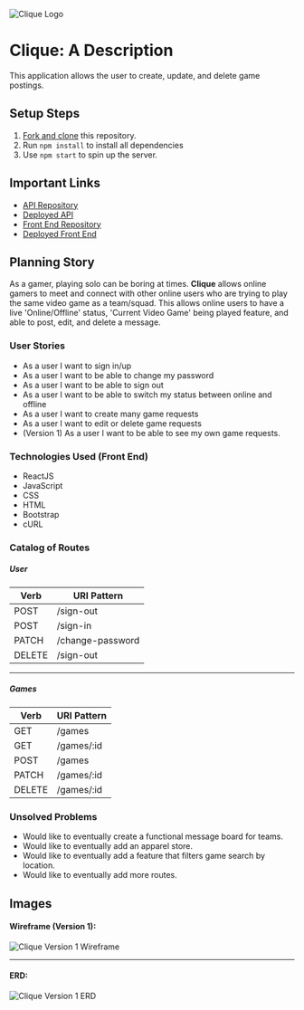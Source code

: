 ![Clique Logo](https://i.imgur.com/k62t9KR.png)

# Clique: A Description

This application allows the user to create, update, and delete game postings.


## Setup Steps

1. [Fork and clone](https://git.generalassemb.ly/ga-wdi-boston/meta/wiki/ForkAndClone) this repository.
1. Run `npm install` to install all dependencies
1. Use `npm start` to spin up the server.


## Important Links

- [API Repository](https://github.com/austintorres/clique-server)
- [Deployed API](https://agile-hamlet-80129.herokuapp.com)
- [Front End Repository](https://github.com/austintorres/clique-client)
- [Deployed Front End](https://austintorres.github.io/clique-client)

## Planning Story

As a gamer, playing solo can be boring at times. **Clique** allows online gamers to meet and connect with other online users who are trying to play the same video game as a team/squad. This allows online users to have a live 'Online/Offline' status, 'Current Video Game' being played feature, and able to post, edit, and delete a message.

### User Stories

- As a user I want to sign in/up
- As a user I want to be able to change my password
- As a user I want to be able to sign out
- As a user I want to be able to switch my status between online and offline
- As a user I want to create many game requests
- As a user I want to edit or delete game requests
- (Version 1) As a user I want to be able to see my own game requests.

### Technologies Used (Front End)

- ReactJS
- JavaScript
- CSS
- HTML
- Bootstrap
- cURL

### Catalog of Routes

##### User

Verb         |	URI Pattern
------------ | -------------
POST | /sign-out
POST | /sign-in
PATCH | /change-password
DELETE | /sign-out

---

##### Games

Verb         |	URI Pattern
------------ | -------------
GET | /games
GET | /games/:id
POST | /games
PATCH | /games/:id
DELETE | /games/:id

### Unsolved Problems

- Would like to eventually create a functional message board for teams.
- Would like to eventually add an apparel store.
- Would like to eventually add a feature that filters game search by location.
- Would like to eventually add more routes.

## Images

#### Wireframe (Version 1):

![Clique Version 1 Wireframe]()

---

#### ERD:
![Clique Version 1 ERD](https://i.imgur.com/JH0b6Gj.png)
